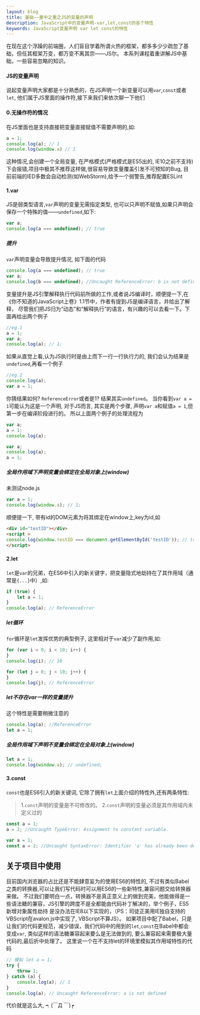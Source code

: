 ```yaml
---
layout: blog
title: 基础——重中之重之JS的变量的声明
description: JavaScript中的变量声明-var,let,const的各个特性
keywords: JavaScript变量声明 var let const的特性
---
```


在现在这个浮躁的前端圈，人们盲目学着所谓火热的框架，都多多少少疏忽了基础，但任其框架万变，都万变不离其宗——JS尔。
本系列课程着重讲解JS中基础，一些容易忽略的知识。

#### JS的变量声明

说起变量声明大家都是十分熟悉的，在JS声明一个新变量可以用`var`,`const`或者`let`, 他们属于JS里面的操作符,接下来我们来依次聊一下他们

#### 0.无操作符的情况

在JS里面也是支持直接把变量直接赋值不需要声明的,如:

```js
a = 1;
console.log(a); // 1
console.log(window.a) // 1
```
这种情况,会创建一个全局变量, 在严格模式(严格模式是ES5出的, IE10之前不支持)下会报错,项目中极其不推荐这样做,很容易导致变量覆盖引发不可预知的Bug,
目前前端的IED多数会自动检测(如WebStorm),给予一个弱警告,推荐配置ESLint

#### 1.var
JS是弱类型语言,`var`声明的变量无需指定类型, 也可以只声明不赋值,如果只声明会保存一个特殊的值——`undefined`,如下:

```js
var a;
console.log(a === undefined); // true
```
##### 提升
`var`声明变量会导致提升情况, 如下面的代码
```js
console.log(a === undefined); // true
var a;
console.log(b === undefined); //Uncaught ReferenceError: b is not defined
```
变量提升是JS引擎解释执行代码前所做的工作,或者说JS编译时，顺便提一下,在《你不知道的JavaScript上卷》1.1节中，作者有提到JS是编译语言，并给出了解释，
尽管我们把JS归为“动态”和“解释执行”的语言，有兴趣的可以去看一下。下面再给出两个例子
```js
//eg.1
a = 1;
var a;
console.log(a); // 1;
```
如果从直觉上看,认为JS执行时是由上而下一行一行执行力的, 我们会认为结果是`undefined`,再看一个例子
```js
//eg.2
console.log(a);
var a = 1;
```
你猜结果如何? `ReferenceError`或者是1? 结果其实`undefined`。
当你看到`var a = 1`可能认为这是一个声明, 对于JS而言, 其实是两个步骤, 声明`var a`和赋值`a = 1`,但第一步在编译阶段进行的。
所以上面两个例子的处理流程为
```js
var a;
a = 1;
console.log(a);
```
```js
var a;
console.log(a);
a = 1;
```
##### 全局作用域下声明变量会绑定在全局对象上(window)
未测试node.js
```js
var a = 1;
console.log(window.a); // 1;
```
顺便提一下, 带有id的DOM元素为将其绑定在window上,key为id,如
```html
<div id="testID"></div>
<script >
console.log(window.testID === document.getElementById('testID')); // true
</script>
```
#### 2.let
`let`是`var`的兄弟，在ES6中引入的新关键字，把变量隐式地劫持在了其作用域（通常是`{...}`中）,如:
```js
if (true) {
    let a = 1;
}
console.log(a); // ReferenceError
```
##### let循环
`for`循环是`let`发挥优势的典型例子, 这里相对于`var`减少了副作用,如:
```js
for (var i = 0; i < 10; i++) {
}
console.log(i); // 10

for (let j = 0; j < 10; j++) {
}
console.log(j); // ReferenceError
```

##### let不存在var一样的变量提升
这个特性是需要稍微注意的
```js
console.log(a); //ReferenceError
let a = 1;
```
##### 全局作用域下声明不变量会绑定在全局对象上(window)
```js
let a = 1;
console.log(window.a); // undefined;
```
#### 3.const
`const`也是ES6引入的新关键词, 它除了拥有`let`上面介绍的特性外,还有两条特性:
>1.`const`声明的变量是不可修改的。
>2.`const`声明的变量必须是其作用域内未定义过的
```js
const a = 1;
a = 2; //Uncaught TypeError: Assignment to constant variable.
```
```js
var a = 1;
const a = 2; //Uncaught SyntaxError: Identifier 'a' has already been declared
```

## 关于项目中使用
目前国内浏览器的占比还是不能肆意妄为的使用ES6的特性的, 不过有类似Babel之类的转换器,可以让我们写代码时可以用ES6的一些新特性,兼容问题交给转换器来做。
不过我们要明白一点，转换器不是真正意义上的做到完美，他能做得是一些语法糖的兼容，JS引擎的跨度不是全都能由代码补丁解决的，举个例子，ES5新增对象属性劫持
是没办法在IE8以下实现的，（PS：司徒正美用IE独自支持的VBScript在avalon.js中实现了, VBScript不算JS）。
如果项目中配了Babel，只是让我们的代码更规范，减少错误，我们代码中的用到的`let`,`const`在Babel中都会变成`var`, 类似这样的语法糖兼容起来要么是无法做到的,
要么兼容起来需要极大量代码的,最后折中处理了。
这里说一个在不支持let的环境里模拟其作用域特性的代码
```js
// 模拟 let a = 1;
try {
    throw 1;
} catch (a) {
    console.log(a); // 1
}
console.log(a); // Uncaught ReferenceError: a is not defined
```
代价就是这么大, ┑(￣Д ￣)┍





    
